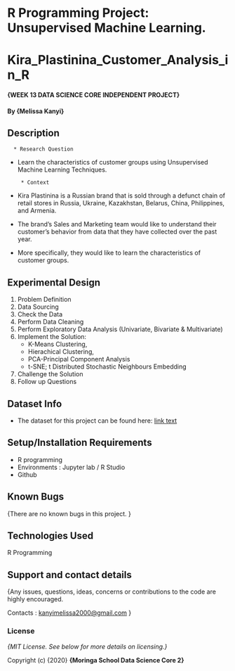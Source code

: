 # R Programming Project: Unsupervised Machine Learning.

# Kira_Plastinina_Customer_Analysis_in_R

#### {WEEK 13 DATA SCIENCE CORE INDEPENDENT PROJECT}

#### By **{Melissa Kanyi}**

## Description

      * Research Question
 
 * Learn the characteristics of customer groups using Unsupervised Machine Learning Techniques.
 
        * Context
        
* Kira Plastinina is a Russian brand that is sold through a defunct chain of retail stores in Russia, Ukraine, Kazakhstan, Belarus, China, Philippines, and Armenia. 
* The brand’s Sales and Marketing team would like to understand their customer’s behavior from data that they have collected over the past year.
* More specifically, they would like to learn the characteristics of customer groups.


## Experimental Design

1. Problem Definition
2. Data Sourcing
3. Check the Data
4. Perform Data Cleaning
5. Perform Exploratory Data Analysis  (Univariate, Bivariate & Multivariate)
6. Implement the Solution: 
    * K-Means Clustering, 
    * Hierachical Clustering,
    * PCA-Principal Component Analysis
    * t-SNE; t Distributed Stochastic Neighbours Embedding
7. Challenge the Solution
8. Follow up Questions

## Dataset Info
*  The dataset for this project can be found here: [link text](http://bit.ly/EcommerceCustomersDataset)

## Setup/Installation Requirements

* R programming
* Environments : Jupyter lab / R Studio
* Github

## Known Bugs

{There are no known bugs in this project. }

## Technologies Used

R Programming

## Support and contact details

{Any issues, questions, ideas, concerns or contributions to the code are highly encouraged.

 Contacts : kanyimelissa2000@gmail.com }
 
### License

*{MIT License. See below for more details on licensing.}*

Copyright (c) {2020} **{Moringa School Data Science Core 2}**
